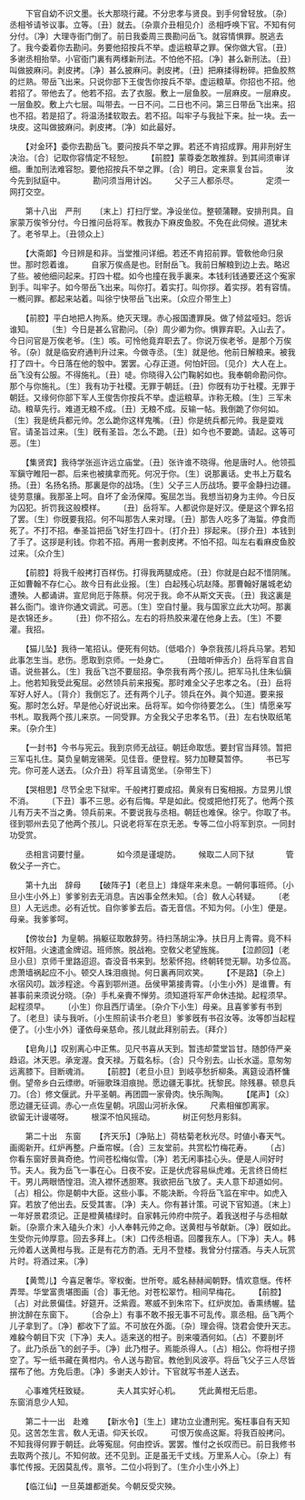 <!-- { "loadSidebar": true } -->
　　下官自幼不识文墨。长大那晓行藏。不分忠孝与贤良。到手何曾轻放。〔杂〕丞相爷请爷议事。立等。〔丑〕就去。〔杂禀介丑相见介〕丞相呼唤下官。不知有何分付。〔净〕大理寺衙门倒了。前日我委周三畏勘问岳飞。就容情惧罪。脱逃去了。我今委着你去勘问。务要他招按兵不举。虚运粮草之罪。保你做大官。〔丑〕多谢丞相抬举。小官衙门裏有两様新刑法。不怕他不招。〔净〕甚么新刑法。〔丑〕叫做披麻问。剥皮拷。〔净〕甚么披麻问。剥皮拷。〔丑〕把麻揉得粉碎。把鱼胶熬的烂熟。带岳飞出来。只说你部下王俊吿你按兵不举。虚运粮草。你招也不招。他若招了。带他去了。他若不招。去了衣服。敷上一层鱼胶。一层麻皮。一层麻皮。一层鱼胶。敷上六七层。叫带去。一日不问。二日也不问。第三日带岳飞出来。招也不招。若是招了。将温汤揉软取去。若不招。叫牢子与我扯下来。扯一块。去一块皮。这叫做披麻问。剥皮拷。〔净〕如此最好。 

　　【对金环】委你去勘岳飞。要问按兵不举之罪。若还不肯招成罪。用非刑好生决治。〔合〕记取你容情定不轻恕。 
　　【前腔】蒙尊委怎敢推辞。到其间须审详细。重加刑法难容恕。要他招按兵不举之罪。〔合〕明日。定来禀复台旨。 
　　汝今先到狱庭中。　　　　勘问须当用计凶。 
　　父子三人都杀尽。　　　　定须一网打交空。 

　　第十八出　严刑 
　　〔末上〕打扫厅堂。净设坐位。整顿蒲鞭。安排刑具。自家蒙万俟爷分付。今日推问岳将军。教我办下麻皮鱼胶。不免在此伺候。道犹未了。老爷早上。〔丑领众上〕 

　　【大斋郞】今日辨是和非。当堂推问详细。若还不肯招前罪。管敎他命归泉世。那时怨着谁。 
　　自家万俟卨是也。尀耐岳飞。我前日解粮到边上去。略迟了些。被他细问起来。打四十棍。如今也撞在我手裏来。本钱利钱通要还这个寃家到手。叫牢子。如今带岳飞出来。叫你打。着实打。叫你拶。着实拶。若有容情。一槪问罪。都起来站着。叫徐宁快带岳飞出来。〔众应介带生上〕 

　　【前腔】平白地把人拘系。绝灭天理。赤心报国遭罪戾。做了倾盆哑妇。怨诉谁知。 
　　〔生〕今日是甚么官勘问。〔杂〕周少卿为你。惧罪弃职。入山去了。今日问官是万俟老爷。〔生〕咳。可怜他竟弃职去了。你说万俟老爷。是那个万俟爷。〔杂〕就是临安府通判升过来。今做寺丞。〔生〕就是他。他前日解粮来。被我打了四十。今日落在他的彀中。罢罢。心存正道。何怕奸回。〔见介〕大人在上。岳飞没有公服。不得施礼。〔丑〕唗。你晓得入公门鞠躬如也。我奉朝命勘问你。那个与你施礼。〔生〕我有功于社稷。无罪于朝廷。〔丑〕你旣有功于社稷。无罪于朝廷。又缘何你部下军人王俊吿你按兵不举。虚运粮草。诈称无粮。〔生〕三军未动。粮草先行。难道无粮不成。〔丑〕无粮不成。反输一帖。我倒跪了你何如。〔生〕我是统兵都元帅。怎么跪你这样鬼嘴。〔丑〕你是统兵都元帅。我是耍戏官。请圣旨过来。〔生〕旣有圣旨。怎么不跪。〔丑〕如今也不要跪。请起。这等可恶。〔生〕 

　　【集贤宾】我待学张巡许远立庙堂。〔丑〕张许谁不晓得。他是唐时人。他领孤军鎭守睢阳一郡。后来也被擒拿而死。何况于你。〔生〕说那裏话。史书上万载名扬。〔丑〕名扬名扬。那裏是你的战场。〔生〕父子三人历战场。要平金静扫边疆。徒劳意攘。我那圣上呵。自坏了金汤保障。寃屈怎当。我想当初身为主帅。今日反为囚犯。折罚我这般模样。 
　　〔丑〕岳将军。人都说你是好汉。便是这个罪名招了罢。〔生〕你旣要我招。何不叫那吿人来对理。〔丑〕那吿人吃多了海蜇。停食而死了。不打不招。奉圣旨把岳飞好生打四十。〔打介丑〕拶起来。〔拶介丑〕本钱到了手了。这拶是利钱。你若不招。再用一套剥皮拷。不怕不招。叫左右看麻皮鱼胶过来。〔众介生〕 

　　【前腔】将我千般拷打百样伤。打得我两腿成疮。〔丑〕你就是白起不惜阴隲。正如曹翰不存仁心。故今日有此业报。〔生〕白起残心坑赵降。那曹翰好屠城老幼遭殃。人都诵讲。宣尼尙厄于陈蔡。何况于我。命不从斯文天丧。〔丑〕我这裏是甚么衙门。谁许你通文调武。可恶。〔生〕空自忖量。我与国家立此大功呵。那裏是衣锦还乡。 
　　〔丑〕你不招么。左右的将热胶来灌在他身上去。〔生〕不要灌。我招。 

　　【猫儿坠】我待一笔招认。便死有何妨。〔低唱介〕争奈我孩儿将兵马掌。若知此事怎生当。悲伤。愿取到京师。一处身亡。 
　　〔丑暗听伸舌介〕岳将军自言自语。说些甚么。〔生〕我岳飞岂不要屈招。争奈我有两个孩儿。把军马扎住朱仙鎭上。他若知我受此寃屈。必然领兵前来报寃。那时难全父子忠孝之名。〔丑〕岳将军好人好人。〔背介〕我倒忘了。还有两个儿子。领兵在外。眞个知道。要来报寃。那时怎么好。早是他心好说出来。岳将军。如今你待要怎么。〔生〕情愿亲写书札。取我两个孩儿来京。一同受罪。方全我父子忠孝名节。〔丑〕左右快取纸笔来。〔杂介生〕 

　　【一封书】今书与宪云。我到京师无战征。朝廷命取恁。要封官当拜领。暂把三军屯扎住。莫负皇朝宠锡荣。见佳音。便登程。努力加鞭莫暂停。 
　　书已写完。你可差人送去。〔众介丑〕将军且请宽坐。〔杂带生下〕 

　　【哭相思】尽节全忠下狱牢。千般拷打要成招。黄泉有日寃相报。方显男儿恨不消。 
　　〔下丑〕事不三思。必有后悔。早是如此。傥或把他打死了。他两个孩儿有万夫不当之勇。领兵前来。不要说我与丞相。朝廷也难保。徐宁。你取了书。径到鄂州去见了他两个孩儿。只说老将军在京无恙。专等二位小将军到京。一同封功受赏。 

　　丞相言词要忖量。　　　　如今须是谨堤防。 
　　候取二人同下狱　　　　管敎父子一齐亡。 

　　第十九出　辞母 
　　【破阵子】〔老旦上〕烽燧年来未息。一朝何事班师。〔小旦小生小外上〕爹爹别去无消息。吉凶事全然未知。〔合〕敎人心转疑。 
　　〔老旦〕人无远虑。必有近忧。自你爹爹去后。杳无音信。不知为何。〔小生〕便是。母亲。我爹爹呵。 

　　【傍妆台】为皇朝。捐躯征取敢辞劳。待扫荡胡尘净。扶日月上靑霄。竟不料权奸阻。火速遣金牌诏。班师旅。脱战袍。空敎父老望旌旄。 
　　【泣颜回】〔老旦小旦〕京师千里路迢迢。杳没音书来到。愁萦怀抱。终朝转觉无聊。功多位高。虑萧墙祸起应不小。顿交人珠泪痕抛。何日裏再同欢笑。 
　　【不是路】〔杂上〕水宿风叨。跋涉程途。今喜到鄂州道。岳侯甲第接靑霄。〔小生小外〕是谁曹。有甚事前来须说分晓。〔杂〕手札亲賷不惮劳。须知道将军严命休违拗。起程须早。起程须早。 
　　〔小生〕你且西厅请坐。〔杂介下小生〕母亲。且喜爹爹有书到了。〔老旦〕读与我听。〔小生照前读书介老旦〕爹爹旣有书召汝等。汝等卽当起程便了。〔小生小外〕谨依母亲慈命。孩儿就此拜别前去。〔拜介〕 

　　【皂角儿】叹别离心中正焦。见尺书喜从天到。暂违却萱堂旨甘。随卽侍严亲趋诏。沐天恩。承宠渥。食天禄。万载名标。〔合〕只今别去。山长水遥。意匆匆远离膝下。目断魂消。 
　　【前腔】〔老旦小旦〕到岐亭愁折柳条。离筵设酒杯慵倒。望帝乡白云缥缈。听骊歌珠泪痕抛。愿边疆无事扰。抚黎民。除残暴。顿息兵刀。〔合〕修文偃武。升平圣朝。再团圆一家骨肉。快乐陶陶。 
　　【尾声】〔众〕愿边疆无征调。赤心一点佐皇朝。巩固山河祈永保。 
　　尺素相催卽离家。　　　　欲留无计谩嗟呀。 
　　根深不怕风摇动。　　　　树正何愁月影斜。 

　　第二十出　东窗 
　　【齐天乐】〔净贴上〕荷枯菊老秋光尽。时値小春天气。画阁新开。红炉再整。户垂帘幙。〔合〕三友堂前。共赏松竹梅花寿。 
　　〔占〕你看东窗好景眞奇绝。竹间苍松梅似雪。〔净〕若无闲事挂心头。便是人间好时节。夫人。我为岳飞一事在心。日夜不安。正是伏虎容易纵虎难。无言终日倚栏干。男儿两眼恓惶泪。流入襟怀透胆寒。我欲把岳飞放了。夫人意下却道如何。〔占〕相公。你是朝中大臣。这些小事。不能决断。今将岳飞监在牢中。如虎入穽。若放了他出去。反受其害。〔净〕夫人。你有甚计策。可说下官知道。〔末上〕一年好景君须记。正是橙黄橘绿时。自家韩元帅府中院子。着我送柑子与丞相献新。〔杂禀介末入磕头介末〕小人奉韩元帅之命。送黄柑与爷献新。〔净〕旣如此。生受你元帅厚意。回去多拜上。〔末〕口传丞相语。回覆我东人。〔下净〕夫人。韩元帅着人送黄柑与我。正是有花方酌酒。无月不登楼。我曾分付摆酒。与夫人玩赏片时。将酒过来。〔净〕 

　　【黄莺儿】今喜足奢华。宰权衡。世所夸。威名赫赫闻朝野。情欢意惬。传杯弄斝。华堂富贵堪图画〔合〕事无他。对苍松翠竹。相间早梅花。 
　　【前腔】〔占〕对此景偏佳。好筵开。泛紫霞。寒威不到朱帘下。红炉炭加。香熏绣幄。猛拚沈醉在东窗下。 
　　〔合杂上〕有事不敢不报无事不可乱传。禀丞相。岳飞两个儿子拿到了。〔净〕都收下了监。不可放在外面。〔杂〕理会得。饶君会使升天志。难躱今朝目下灾〔下净〕夫人。适来送的柑子。剖来嗄酒何如。〔占〕不要剖坏了。此乃杀岳飞的刽子手。〔净〕此乃柑子。焉能杀得人。〔占〕相公。你将柑子捞空了。写一纸书藏在黄柑内。令人送与勘官。教他到风波亭。将岳飞父子三人尽皆摆布了他。方免后患。〔净〕多谢夫人妙计。下官就写书差人送去。 

　　心事难凭枉致疑。　　　　夫人其实好心机。 
　　凭此黄柑无后患。　　　　东窗消息少人知。 

　　第二十一出　赴难 
　　【新水令】〔生上〕建功立业遭刑宪。寃枉事自有天知见。这苦怎生言。敎人无语。仰天长叹。 
　　可恨万俟卨这厮。将我百般拷问。不知我得何罪于朝廷。此等寃屈。何由控诉。罢罢。惟付之长叹而已。前日我修书去取两个孩儿。不知何故。还不见到。正是虽无千丈线。万里系人心。〔杂上〕有事忙传报。无因莫乱传。禀爷。二位小将到了。〔生介小生小外上〕 

　　【临江仙】一旦英雄都逝矣。今朝反受灾殃。 
